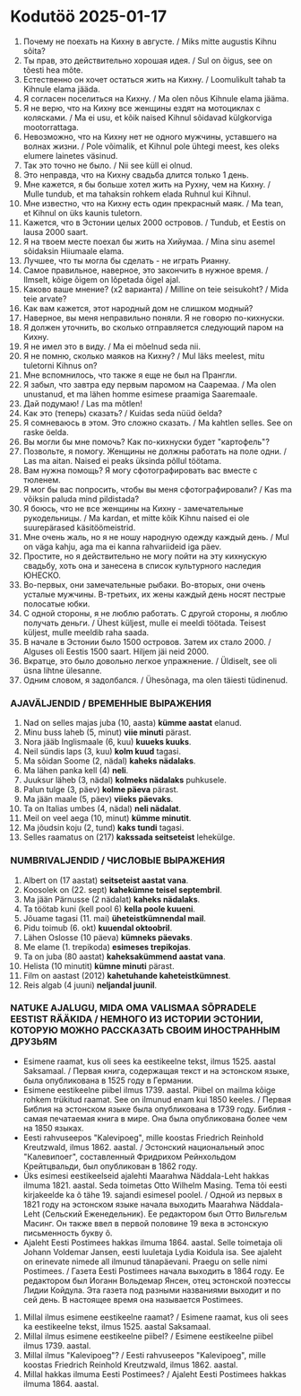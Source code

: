 # Kodutöö 2025-01-17

1. Почему не поехать на Кихну в августе. / Miks mitte augustis Kihnu sõita?
2. Ты прав, это действительно хорошая идея. / Sul on õigus, see on tõesti hea mõte.
3. Естественно он хочет остаться жить на Кихну. / Loomulikult tahab ta Kihnule elama jääda.
4. Я согласен поселиться на Кихну. / Ma olen nõus Kihnule elama jääma.
5. Я не верю, что на Кихну все женщины ездят на мотоциклах с колясками. / Ma ei usu, et kõik naised Kihnul sõidavad külgkorviga mootorrattaga.
6. Невозможно, что на Кихну нет не одного мужчины, уставшего на волнах жизни. / Pole võimalik, et Kihnul pole ühtegi meest, kes oleks elumere lainetes väsinud.
7. Так это точно не было. / Nii see küll ei olnud.
8. Это неправда, что на Кихну свадьба длится только 1 день.
9. Мне кажется, я бы больше хотел жить на Рухну, чем на Кихну. / Mulle tundub, et ma tahaksin rohkem elada Ruhnul kui Kihnul.
10. Мне известно, что на Кихну есть один прекрасный маяк. / Ma tean, et Kihnul on üks kaunis tuletorn.
11. Кажется, что в Эстонии целых 2000 островов. / Tundub, et Eestis on lausa 2000 saart.
12. Я на твоем месте поехал бы жить на Хийумаа. / Mina sinu asemel sõidaksin Hiiumaale elama.
13. Лучшее, что ты могла бы сделать - не играть Рианну.
14. Самое правильное, наверное, это закончить в нужное время. / Ilmselt, kõige õigem on lõpetada õigel ajal. 
15. Каково ваше мнение? (х2 варианта) / Milline on teie seisukoht? / Mida teie arvate?
16. Как вам кажется, этот народный дом не слишком модный?
17. Наверное, вы меня неправильно поняли. Я не говорю по-кихнуски.
18. Я должен уточнить, во сколько отправляется следующий паром на Кихну.
19. Я не имел это в виду. / Ma ei mõelnud seda nii.
20. Я не помню, сколько маяков на Кихну? / Mul läks meelest, mitu tuletorni Kihnus on?
21. Мне вспомнилось, что также я еще не был на Прангли.
22. Я забыл, что завтра еду первым паромом на Сааремаа. / Ma olen unustanud, et ma lähen homme esimese praamiga Saaremaale.
23. Дай подумаю! / Las ma mõtlen!
24. Как это (теперь) сказать? / Kuidas seda nüüd öelda?
25. Я сомневаюсь в этом. Это сложно сказать. / Ma kahtlen selles. See on raske öelda.
26. Вы могли бы мне помочь? Как по-кихнуски будет "картофель"?
27. Позвольте, я помогу. Женщины не должны работать на поле одни. / Las ma aitan. Naised ei peaks üksinda põllul töötama.
28. Вам нужна помощь? Я могу сфотографировать вас вместе с тюленем.
29. Я мог бы вас попросить, чтобы вы меня сфотографировали? / Kas ma võiksin paluda mind pildistada?
30. Я боюсь, что не все женщины на Кихну - замечательные рукодельницы. / Ma kardan, et mitte kõik Kihnu naised ei ole suurepärased käsitöömeistrid. 
31. Мне очень жаль, но я не ношу народную одежду каждый день. / Mul on väga kahju, aga ma ei kanna rahvariideid iga päev.
32. Простите, но я действительно не могу пойти на эту кихнускую свадьбу, хоть она и занесена в список культурного наследия ЮНЕСКО.
33. Во-первых, они замечательные рыбаки. Во-вторых, они очень усталые мужчины. В-третьих, их жены каждый день носят пестрые полосатые юбки.
34. С одной стороны, я не люблю работать. С другой стороны, я люблю получать деньги. / Ühest küljest, mulle ei meeldi töötada. Teisest küljest, mulle meeldib raha saada.
35. В начале в Эстонии было 1500 островов. Затем их стало 2000. / Alguses oli Eestis 1500 saart. Hiljem jäi neid 2000.
36. Вкратце, это было довольно легкое упражнение. / Üldiselt, see oli üsna lihtne ülesanne.
37. Одним словом, я задолбался. / Ühesõnaga, ma olen täiesti tüdinenud.


### AJAVÄLJENDID / ВРЕМЕННЫЕ ВЫРАЖЕНИЯ

1. Nad on selles majas juba (10, aasta) **kümme aastat** elanud. 
2. Minu buss laheb (5, minut) **viie minuti** pärast. 
3. Nora jääb Inglismaale (6, kuu) **kuueks kuuks**.
4. Neil sündis laps (3, kuu) **kolm kuud** tagasi.
5. Ma sõidan Soome (2, nädal) **kaheks nädalaks**.
6. Ma lähen panka kell (4) **neli**.
7. Juuksur läheb (3, nädal) **kolmeks nädalaks** puhkusele. 
8. Palun tulge (3, päev) **kolme päeva** pärast.
9. Ma jään maale (5, päev) **viieks päevaks**.
10. Ta on Italias umbes (4, nädal) **neli nädalat**.
11. Meil on veel aega (10, minut) **kümme minutit**.
12. Ma jõudsin koju (2, tund) **kaks tundi** tagasi.
13. Selles raamatus on (217) **kakssada seitseteist** lehekülge.


### NUMBRIVALJENDID / ЧИСЛОВЫЕ ВЫРАЖЕНИЯ

1. Albert on (17 aastat) **seitseteist aastat vana**.
2. Koosolek on (22. sept) **kahekümne teisel septembril**.
3. Ma jään Pärnusse (2 nädalat) **kaheks nädalaks**.
4. Ta töötab kuni (kell pool 6) **kella poole kuueni**.
5. Jõuame tagasi (11. mai) **üheteistkümnendal mail**.
6. Pidu toimub (6. okt) **kuuendal oktoobril**.
7. Lähen Oslosse (10 päeva) **kümneks päevaks**.
8. Me elame (1. trepikoda) **esimeses trepikojas**.
9. Ta on juba (80 aastat) **kaheksakümmend aastat vana**.
10. Helista (10 minutit) **kümne minuti** pärast.
11. Film on aastast (2012) **kahetuhande kaheteistkümnest**.
12. Reis algab (4 juuni) **neljandal juunil**.


### NATUKE AJALUGU, MIDA OMA VALISMAA SÕPRADELE EESTIST RÄÄKIDA / НЕМНОГО ИЗ ИСТОРИИ ЭСТОНИИ, КОТОРУЮ МОЖНО РАССКАЗАТЬ СВОИМ ИНОСТРАННЫМ ДРУЗЬЯМ

- Esimene raamat, kus oli sees ka eestikeelne tekst, ilmus 1525. aastal Saksamaal. / Первая книга, содержащая текст и на эстонском языке, была опубликована в 1525 году в Германии.
- Esimene eestikeelne piibel ilmus 1739. aastal. Piibel on mailma kõige rohkem trükitud raamat. See on ilmunud enam kui 1850 keeles. / Первая Библия на эстонском языке была опубликована в 1739 году. Библия - самая печатаемая книга в мире. Она была опубликована более чем на 1850 языках.
- Eesti rahvuseepos "Kalevipoeg", mille koostas Friedrich Reinhold Kreutzwald, ilmus 1862. aastal. / Эстонский национальный эпос "Калевипоег", составленный Фридрихом Рейнхольдом Крейтцвальди, был опубликован в 1862 году.
- Üks esimesi eestikeelseid ajalehti Maarahwa Näddala-Leht hakkas ilmuma 1821. aastal. Seda toimetas Otto Wilhelm Masing. Tema tõi eesti kirjakeelde ka õ tähe 19. sajandi esimesel poolel. / Одной из первых в 1821 году на эстонском языке начала выходить Maarahwa Näddala-Leht (Сельский Еженедельник). Ее редактором был Отто Вильгельм Масинг. Он также ввел в первой половине 19 века в эстонскую письменность букву õ.
- Ajaleht Eesti Postimees hakkas ilmuma 1864. aastal. Selle toimetaja oli Johann Voldemar Jansen, eesti luuletaja Lydia Koidula isa. See ajaleht on erinevate nimede all ilmunud tänapäevani. Praegu on selle nimi Postimees. / Газета Eesti Postimees начала выходить в 1864 году. Ее редактором был Иоганн Вольдемар Янсен, отец эстонской поэтессы Лидии Койдула. Эта газета под разными названиями выходит и по сей день. В настоящее время она называется Postimees.

1. Millal ilmus esimene eestikeelne raamat? / Esimene raamat, kus oli sees ka eestikeelne tekst, ilmus 1525. aastal Saksamaal.
2. Millal ilmus esimene eestikeelne piibel? / Esimene eestikeelne piibel ilmus 1739. aastal.
3. Millal ilmus "Kalevipoeg"? / Eesti rahvuseepos "Kalevipoeg", mille koostas Friedrich Reinhold Kreutzwald, ilmus 1862. aastal.
4. Millal hakkas ilmuma Eesti Postimees? / Ajaleht Eesti Postimees hakkas ilmuma 1864. aastal.
